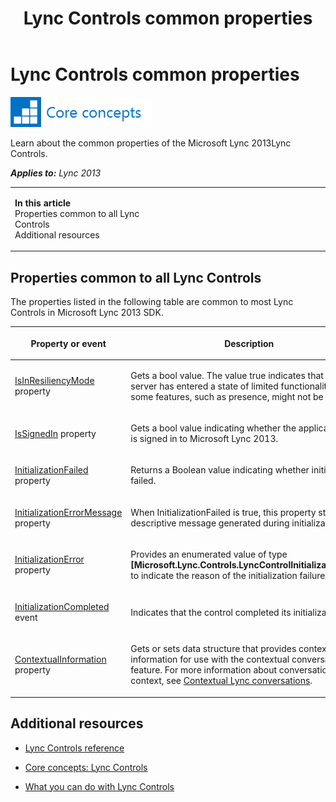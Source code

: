 ﻿---
title: Lync Controls common properties
TOCTitle: Lync Controls common properties
ms:assetid: b28c0d3b-30d9-413f-a746-e9d48ed0299f
ms:mtpsurl: https://msdn.microsoft.com/en-us/library/JJ945574(v=office.15)
ms:contentKeyID: 51541389
ms.date: 07/24/2014
mtps_version: v=office.15
---

# Lync Controls common properties

![Core concepts](images/JJ933133.mod_icon_CoreConcepts_long(Office.15).png "Core concepts")

Learn about the common properties of the Microsoft Lync 2013Lync Controls.


_**Applies to:** Lync 2013_

<table>
<colgroup>
<col style="width: 50%" />
<col style="width: 50%" />
</colgroup>
<tbody>
<tr class="odd">
<td><p><strong>In this article</strong><br />
Properties common to all Lync Controls<br />
Additional resources</p></td>
<td></td>
</tr>
</tbody>
</table>


## Properties common to all Lync Controls

The properties listed in the following table are common to most Lync Controls in Microsoft Lync 2013 SDK.

<table>
<colgroup>
<col style="width: 50%" />
<col style="width: 50%" />
</colgroup>
<thead>
<tr class="header">
<th><p>Property or event</p></th>
<th><p>Description</p></th>
</tr>
</thead>
<tbody>
<tr class="odd">
<td><p><a href="ucbase-isinresiliencymode-property-microsoft-lync-controls_1.md">IsInResiliencyMode</a> property</p></td>
<td><p>Gets a bool value. The value true indicates that the server has entered a state of limited functionality and some features, such as presence, might not be available.</p></td>
</tr>
<tr class="even">
<td><p><a href="ucbase-issignedin-property-microsoft-lync-controls_1.md">IsSignedIn</a> property</p></td>
<td><p>Gets a bool value indicating whether the application user is signed in to Microsoft Lync 2013.</p></td>
</tr>
<tr class="odd">
<td><p><a href="ucbase-initializationfailed-property-microsoft-lync-controls_1.md">InitializationFailed</a> property</p></td>
<td><p>Returns a Boolean value indicating whether initialization failed.</p></td>
</tr>
<tr class="even">
<td><p><a href="ucbase-initializationerrormessage-property-microsoft-lync-controls_1.md">InitializationErrorMessage</a> property</p></td>
<td><p>When InitializationFailed is true, this property stores a descriptive message generated during initialization.</p></td>
</tr>
<tr class="odd">
<td><p><a href="ucbase-initializationerror-property-microsoft-lync-controls_1.md">InitializationError</a> property</p></td>
<td><p>Provides an enumerated value of type <strong>[Microsoft.Lync.Controls.LyncControlInitializationError]</strong> to indicate the reason of the initialization failure.</p></td>
</tr>
<tr class="even">
<td><p><a href="ucbase-initializationcompleted-event-microsoft-lync-controls_1.md">InitializationCompleted</a> event</p></td>
<td><p>Indicates that the control completed its initialization.</p></td>
</tr>
<tr class="odd">
<td><p><a href="contactbase-contextualinformation-property-microsoft-lync-controls_1.md">ContextualInformation</a> property</p></td>
<td><p>Gets or sets data structure that provides contextual information for use with the contextual conversation feature. For more information about conversation context, see <a href="contextual-lync-conversations.md">Contextual Lync conversations</a>.</p></td>
</tr>
</tbody>
</table>


## Additional resources

  - [Lync Controls reference](lync-controls-reference.md)

  - [Core concepts: Lync Controls](core-concepts-lync-controls.md)

  - [What you can do with Lync Controls](what-you-can-do-with-lync-controls.md)

